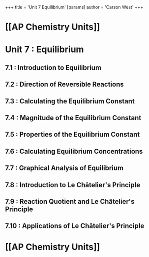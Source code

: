 +++
 title = 'Unit 7  Equilibrium'
[params]
	author = 'Carson West'
+++
# [[AP Chemistry Units]]

# Unit 7 : Equilibrium
## 7.1 : Introduction to Equilibrium
## 7.2 : Direction of Reversible Reactions
## 7.3 : Calculating the Equilibrium Constant
## 7.4 : Magnitude of the Equilibrium Constant
## 7.5 : Properties of the Equilibrium Constant
## 7.6 : Calculating Equilibrium Concentrations
## 7.7 : Graphical Analysis of Equilibrium
## 7.8 : Introduction to Le Châtelier's Principle
## 7.9 : Reaction Quotient and Le Châtelier's Principle
## 7.10 : Applications of Le Châtelier's Principle

# [[AP Chemistry Units]]